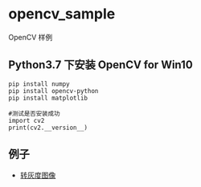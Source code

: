 # opencv_sample
OpenCV 样例

## Python3.7 下安装 OpenCV for Win10
```shell
pip install numpy
pip install opencv-python
pip install matplotlib

#测试是否安装成功
import cv2
print(cv2.__version__)
```

## 例子
* [转灰度图像](gray/main.py)


